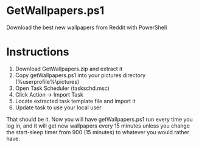 # GetWallpapers.ps1
Download the best new wallpapers from Reddit with PowerShell

# Instructions
1. Download GetWallpapers.zip and extract it
2. Copy getWallpapers.ps1 into your pictures directory (%userprofile%\pictures)
3. Open Task Scheduler (taskschd.msc)
4. Click Action -> Import Task
5. Locate extracted task template file and import it
6. Update task to use your local user

That should be it.  Now you will have getWallpapers.ps1 run every time you log in, and it will get new wallpapers every 15 minutes unless you change the start-sleep timer from 900 (15 minutes) to whatever you would rather have.
